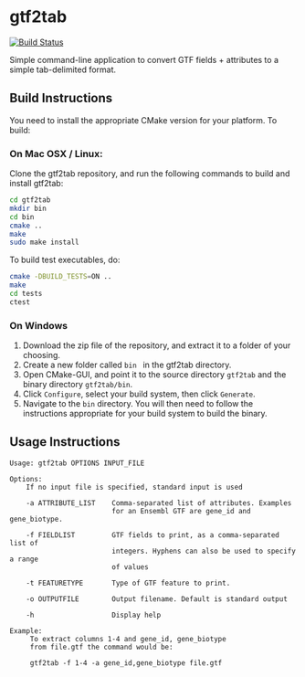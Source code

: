 # gtf2tab
[![Build Status](https://travis-ci.org/hebaishi/gtf2tab.svg?branch=master)](https://travis-ci.org/hebaishi/gtf2tab)

Simple command-line application to convert GTF fields + attributes to a simple tab-delimited format.

## Build Instructions

You need to install the appropriate CMake version for your platform. To build:

### On Mac OSX / Linux:

Clone the gtf2tab repository, and run the following commands to build and install gtf2tab:

```bash
cd gtf2tab
mkdir bin
cd bin
cmake ..
make
sudo make install
```

To build test executables, do:
```bash
cmake -DBUILD_TESTS=ON ..
make
cd tests
ctest
```

### On Windows

1. Download the zip file of the repository, and extract it to a folder of your choosing.
2. Create a new folder called ```bin ``` in the gtf2tab directory.
3. Open CMake-GUI, and point it to the source directory ```gtf2tab``` and the binary directory ```gtf2tab/bin```.
4. Click ```Configure```, select your build system, then click ```Generate```.
5. Navigate to the ```bin``` directory. You will then need to follow the instructions appropriate for your build system to build the binary.

## Usage Instructions

```
Usage: gtf2tab OPTIONS INPUT_FILE

Options:
    If no input file is specified, standard input is used

    -a ATTRIBUTE_LIST    Comma-separated list of attributes. Examples
                         for an Ensembl GTF are gene_id and gene_biotype.

    -f FIELDLIST         GTF fields to print, as a comma-separated list of
                         integers. Hyphens can also be used to specify a range
                         of values

    -t FEATURETYPE       Type of GTF feature to print.

    -o OUTPUTFILE        Output filename. Default is standard output

    -h                   Display help

Example:
     To extract columns 1-4 and gene_id, gene_biotype
     from file.gtf the command would be:

     gtf2tab -f 1-4 -a gene_id,gene_biotype file.gtf
```
